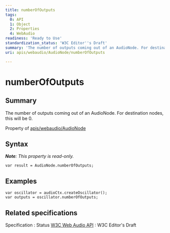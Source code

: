 ```yaml
---
title: numberOfOutputs
tags:
  0: API
  1: Object
  2: Properties
  4: WebAudio
readiness: 'Ready to Use'
standardization_status: 'W3C Editor''s Draft'
summary: 'The number of outputs coming out of an AudioNode. For destination nodes, this will be 0.'
uri: apis/webaudio/AudioNode/numberOfOutputs

---
```

# numberOfOutputs

## Summary

The number of outputs coming out of an AudioNode. For destination nodes, this will be 0.

<span data-meta="applies_to" data-type="key">Property of <span data-type="value">[apis/webaudio/AudioNode](/apis/webaudio/AudioNode)</span></span>

## Syntax

***Note**: This property is read-only.*

``` {.js}
var result = AudioNode.numberOfOutputs;
```

## Examples

``` {.js}
var oscillator = audioCtx.createOscillator();
var outputs = oscillator.numberOfOutputs;
```

## Related specifications

Specification
:   Status
[W3C Web Audio API](http://webaudio.github.io/web-audio-api/)
:   W3C Editor's Draft

